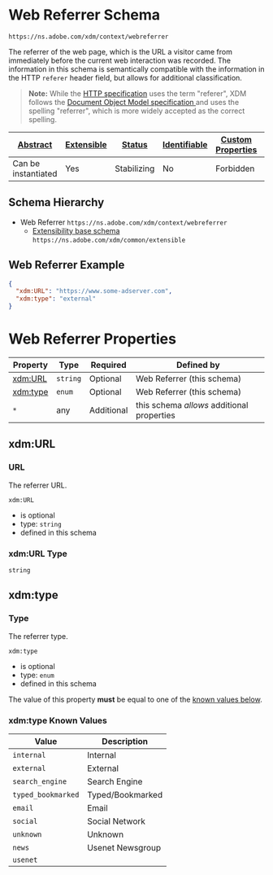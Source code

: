 
# Web Referrer Schema

```
https://ns.adobe.com/xdm/context/webreferrer
```

The referrer of the web page, which is the URL a visitor came from immediately before the current web interaction was recorded.
The information in this schema is semantically compatible with the information in the HTTP `referer` header field, but allows for additional classification.

> **Note:** While the [HTTP specification](https://www.w3.org/Protocols/HTTP/HTRQ_Headers.html#z14) uses the term "referer", XDM follows the [Document Object Model specification ](https://www.w3.org/TR/2000/WD-DOM-Level-1-20000929/level-one-html.html#ID-95229140) and uses the spelling "referrer", which is more widely accepted as the correct spelling.


| [Abstract](../../abstract.md) | [Extensible](../../extensions.md) | [Status](../../status.md) | [Identifiable](../../id.md) | [Custom Properties](../../extensions.md) | [Additional Properties](../../extensions.md) | Defined In |
|-------------------------------|-----------------------------------|---------------------------|-----------------------------|------------------------------------------|----------------------------------------------|------------|
| Can be instantiated | Yes | Stabilizing | No | Forbidden | Permitted | [context/webreferrer.schema.json](context/webreferrer.schema.json) |
## Schema Hierarchy

* Web Referrer `https://ns.adobe.com/xdm/context/webreferrer`
  * [Extensibility base schema](../common/extensible.schema.md) `https://ns.adobe.com/xdm/common/extensible`


## Web Referrer Example
```json
{
  "xdm:URL": "https://www.some-adserver.com",
  "xdm:type": "external"
}
```

# Web Referrer Properties

| Property | Type | Required | Defined by |
|----------|------|----------|------------|
| [xdm:URL](#xdmurl) | `string` | Optional | Web Referrer (this schema) |
| [xdm:type](#xdmtype) | `enum` | Optional | Web Referrer (this schema) |
| `*` | any | Additional | this schema *allows* additional properties |

## xdm:URL
### URL

The referrer URL.

`xdm:URL`
* is optional
* type: `string`
* defined in this schema

### xdm:URL Type


`string`






## xdm:type
### Type

The referrer type.

`xdm:type`
* is optional
* type: `enum`
* defined in this schema

The value of this property **must** be equal to one of the [known values below](#xdmtype-known-values).

### xdm:type Known Values
| Value | Description |
|-------|-------------|
| `internal` | Internal |
| `external` | External |
| `search_engine` | Search Engine |
| `typed_bookmarked` | Typed/Bookmarked |
| `email` | Email |
| `social` | Social Network |
| `unknown` | Unknown |
| `news` | Usenet Newsgroup |
| `usenet` |  |



